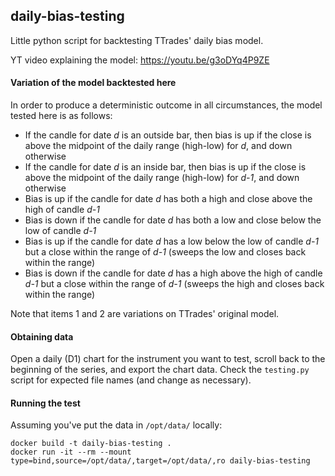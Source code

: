 ## daily-bias-testing

Little python script for backtesting TTrades' daily bias model.

YT video explaining the model: https://youtu.be/g3oDYq4P9ZE

#### Variation of the model backtested here

In order to produce a deterministic outcome in all circumstances, the model tested here is as follows:

- If the candle for date _d_ is an outside bar, then bias is up if the close is above the midpoint of the daily range (high-low) for _d_, and down otherwise
- If the candle for date _d_ is an inside bar, then bias is up if the close is above the midpoint of the daily range (high-low) for _d-1_, and down otherwise
- Bias is up if the candle for date _d_ has both a high and close above the high of candle _d-1_
- Bias is down if the candle for date _d_ has both a low and close below the low of candle _d-1_
- Bias is up if the candle for date _d_ has a low below the low of candle _d-1_ but a close within the range of _d-1_ (sweeps the low and closes back within the range)
- Bias is down if the candle for date _d_ has a high above the high of candle _d-1_ but a close within the range of _d-1_ (sweeps the high and closes back within the range)

Note that items 1 and 2 are variations on TTrades' original model.

#### Obtaining data

Open a daily (D1) chart for the instrument you want to test, scroll back to the beginning of the series, and export the chart data. Check the
`testing.py` script for expected file names (and change as necessary).

#### Running the test

Assuming you've put the data in `/opt/data/` locally:

```
docker build -t daily-bias-testing .
docker run -it --rm --mount type=bind,source=/opt/data/,target=/opt/data/,ro daily-bias-testing
```
